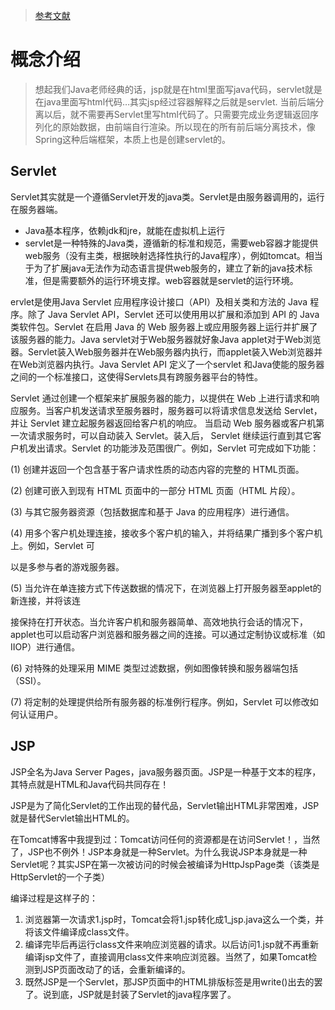 > [参考文献](https://www.zhihu.com/question/37962386)

# 概念介绍

> 想起我们Java老师经典的话，jsp就是在html里面写java代码，servlet就是在java里面写html代码…其实jsp经过容器解释之后就是servlet.
> 当前后端分离以后，就不需要再Servlet里写html代码了。只需要完成业务逻辑返回序列化的原始数据，由前端自行渲染。所以现在的所有前后端分离技术，像Spring这种后端框架，本质上也是创建servlet的。


## Servlet

Servlet其实就是一个遵循Servlet开发的java类。Servlet是由服务器调用的，运行在服务器端。

* Java基本程序，依赖jdk和jre，就能在虚拟机上运行
* servlet是一种特殊的Java类，遵循新的标准和规范，需要web容器才能提供web服务（没有主类，根据映射选择性执行的Java程序），例如tomcat。相当于为了扩展java无法作为动态语言提供web服务的，建立了新的java技术标准，但是需要额外的运行环境支撑。web容器就是servlet的运行环境。


ervlet是使用Java Servlet 应用程序设计接口（API）及相关类和方法的 Java 程序。除了 Java Servlet API，Servlet 还可以使用用以扩展和添加到 API 的 Java 类软件包。Servlet 在启用 Java 的 Web 服务器上或应用服务器上运行并扩展了该服务器的能力。Java servlet对于Web服务器就好象Java applet对于Web浏览器。Servlet装入Web服务器并在Web服务器内执行，而applet装入Web浏览器并在Web浏览器内执行。Java Servlet API 定义了一个servlet 和Java使能的服务器之间的一个标准接口，这使得Servlets具有跨服务器平台的特性。

Servlet 通过创建一个框架来扩展服务器的能力，以提供在 Web 上进行请求和响应服务。当客户机发送请求至服务器时，服务器可以将请求信息发送给 Servlet，并让 Servlet 建立起服务器返回给客户机的响应。 当启动 Web 服务器或客户机第一次请求服务时，可以自动装入 Servlet。装入后， Servlet 继续运行直到其它客户机发出请求。Servlet 的功能涉及范围很广。例如，Servlet 可完成如下功能：

(1) 创建并返回一个包含基于客户请求性质的动态内容的完整的 HTML页面。

(2) 创建可嵌入到现有 HTML 页面中的一部分 HTML 页面（HTML 片段）。

(3) 与其它服务器资源（包括数据库和基于 Java 的应用程序）进行通信。

(4) 用多个客户机处理连接，接收多个客户机的输入，并将结果广播到多个客户机上。例如，Servlet 可

以是多参与者的游戏服务器。

(5) 当允许在单连接方式下传送数据的情况下，在浏览器上打开服务器至applet的新连接，并将该连

接保持在打开状态。当允许客户机和服务器简单、高效地执行会话的情况下，applet也可以启动客户浏览器和服务器之间的连接。可以通过定制协议或标准（如 IIOP）进行通信。

(6) 对特殊的处理采用 MIME 类型过滤数据，例如图像转换和服务器端包括（SSI）。

(7) 将定制的处理提供给所有服务器的标准例行程序。例如，Servlet 可以修改如何认证用户。

## JSP

JSP全名为Java Server Pages，java服务器页面。JSP是一种基于文本的程序，其特点就是HTML和Java代码共同存在！

JSP是为了简化Servlet的工作出现的替代品，Servlet输出HTML非常困难，JSP就是替代Servlet输出HTML的。

在Tomcat博客中我提到过：Tomcat访问任何的资源都是在访问Servlet！，当然了，JSP也不例外！JSP本身就是一种Servlet。为什么我说JSP本身就是一种Servlet呢？其实JSP在第一次被访问的时候会被编译为HttpJspPage类（该类是HttpServlet的一个子类）

编译过程是这样子的：
1. 浏览器第一次请求1.jsp时，Tomcat会将1.jsp转化成1_jsp.java这么一个类，并将该文件编译成class文件。
2. 编译完毕后再运行class文件来响应浏览器的请求。以后访问1.jsp就不再重新编译jsp文件了，直接调用class文件来响应浏览器。当然了，如果Tomcat检测到JSP页面改动了的话，会重新编译的。
3. 既然JSP是一个Servlet，那JSP页面中的HTML排版标签是用write()出去的罢了。说到底，JSP就是封装了Servlet的java程序罢了。

